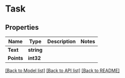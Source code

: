# Task

## Properties

Name | Type | Description | Notes
------------ | ------------- | ------------- | -------------
**Text** | **string** |  | 
**Points** | **int32** |  | 

[[Back to Model list]](../README.md#documentation-for-models) [[Back to API list]](../README.md#documentation-for-api-endpoints) [[Back to README]](../README.md)



